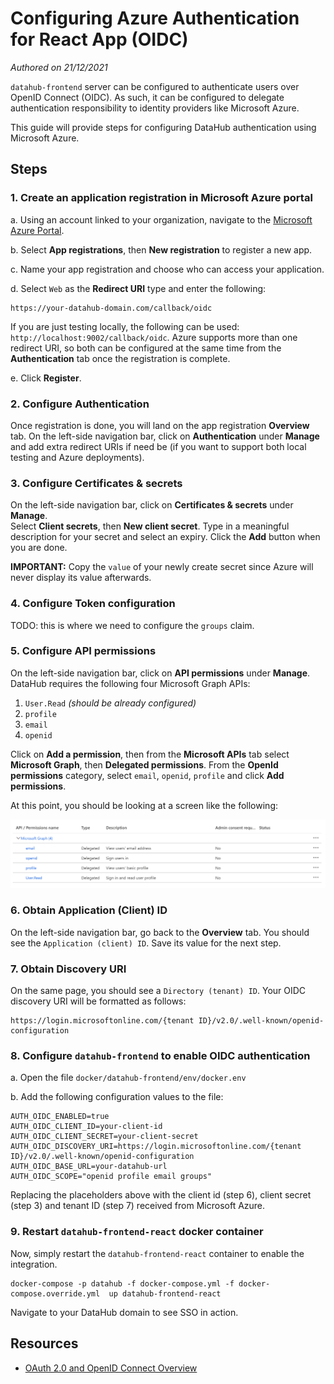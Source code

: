 # Configuring Azure Authentication for React App (OIDC)
*Authored on 21/12/2021*

`datahub-frontend` server can be configured to authenticate users over OpenID Connect (OIDC). As such, it can be configured to
delegate authentication responsibility to identity providers like Microsoft Azure.

This guide will provide steps for configuring DataHub authentication using Microsoft Azure.

## Steps

### 1. Create an application registration in Microsoft Azure portal

a. Using an account linked to your organization, navigate to the [Microsoft Azure Portal](https://portal.azure.com).

b. Select **App registrations**, then **New registration** to register a new app.

c. Name your app registration and choose who can access your application.

d. Select `Web` as the **Redirect URI** type and enter the following:
```
https://your-datahub-domain.com/callback/oidc
```
If you are just testing locally, the following can be used: `http://localhost:9002/callback/oidc`.
Azure supports more than one redirect URI, so both can be configured at the same time from the **Authentication** tab once the registration is complete.

e. Click **Register**.

### 2. Configure Authentication

Once registration is done, you will land on the app registration **Overview** tab.  On the left-side navigation bar, click on **Authentication** under **Manage** and add extra redirect URIs if need be (if you want to support both local testing and Azure deployments).

### 3. Configure Certificates & secrets

On the left-side navigation bar, click on **Certificates & secrets** under **Manage**.  
Select **Client secrets**, then **New client secret**.  Type in a meaningful description for your secret and select an expiry.  Click the **Add** button when you are done.

**IMPORTANT:** Copy the `value` of your newly create secret since Azure will never display its value afterwards.

### 4. Configure Token configuration

TODO: this is where we need to configure the `groups` claim.

### 5. Configure API permissions

On the left-side navigation bar, click on **API permissions** under **Manage**.  DataHub requires the following four Microsoft Graph APIs:

1. `User.Read` *(should be already configured)*
2. `profile`
3. `email`
4. `openid`

Click on **Add a permission**, then from the **Microsoft APIs** tab select **Microsoft Graph**, then **Delegated permissions**.  From the **OpenId permissions** category, select `email`, `openid`, `profile` and click **Add permissions**.

At this point, you should be looking at a screen like the following:

![azure-setup-api-permissions](img/azure-setup-api-permissions.png)

### 6. Obtain Application (Client) ID

On the left-side navigation bar, go back to the **Overview** tab.  You should see the `Application (client) ID`. Save its value for the next step.

### 7. Obtain Discovery URI

On the same page, you should see a `Directory (tenant) ID`. Your OIDC discovery URI will be formatted as follows:

```
https://login.microsoftonline.com/{tenant ID}/v2.0/.well-known/openid-configuration
```

### 8. Configure `datahub-frontend` to enable OIDC authentication

a. Open the file `docker/datahub-frontend/env/docker.env`

b. Add the following configuration values to the file:

```
AUTH_OIDC_ENABLED=true
AUTH_OIDC_CLIENT_ID=your-client-id
AUTH_OIDC_CLIENT_SECRET=your-client-secret
AUTH_OIDC_DISCOVERY_URI=https://login.microsoftonline.com/{tenant ID}/v2.0/.well-known/openid-configuration
AUTH_OIDC_BASE_URL=your-datahub-url
AUTH_OIDC_SCOPE="openid profile email groups"
```

Replacing the placeholders above with the client id (step 6), client secret (step 3) and tenant ID (step 7) received from Microsoft Azure.

### 9. Restart `datahub-frontend-react` docker container

Now, simply restart the `datahub-frontend-react` container to enable the integration.

```
docker-compose -p datahub -f docker-compose.yml -f docker-compose.override.yml  up datahub-frontend-react
```

Navigate to your DataHub domain to see SSO in action.

## Resources
- [OAuth 2.0 and OpenID Connect Overview](https://developer.okta.com/docs/concepts/oauth-openid/)